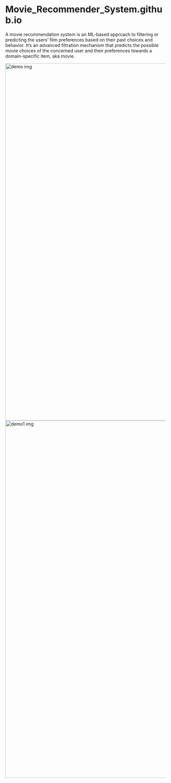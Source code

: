 # Movie_Recommender_System.github.io
A movie recommendation system is an ML-based approach to filtering or predicting the users’ film preferences based on their past choices and behavior. It’s an advanced filtration mechanism that predicts the possible movie choices of the concerned user and their preferences towards a domain-specific item, aka movie.

<img width="1120" alt="demo img" src="https://github.com/Ayush8868/MRS.git.io/assets/99401047/ee212e48-4615-4f63-917c-1a8ac7249a97">
<img width="1120" alt="demo1 img" src="https://github.com/Ayush8868/MRS.git.io/assets/99401047/2cb0fd63-24c7-4dbd-8da8-ecdc72fc8349">

